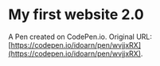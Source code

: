 # My first website 2.0

A Pen created on CodePen.io. Original URL: [https://codepen.io/idoarn/pen/wvjjxRX](https://codepen.io/idoarn/pen/wvjjxRX).

